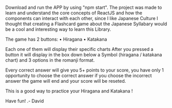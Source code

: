 Download and run the APP by using "npm start".
The project was made to learn and understand the core concepts of ReactJS and how the components can interact with each other,
since I like Japanese Culture I thought that creating a Flashcard game about the Japanese Syllabary would be a cool and interesting way to learn this Library.

The game has 2 buttons:
• Hiragana 
• Katakana

Each one of them will display their specific charts
After you pressed a button it will display in the box down below 
a Symbol (hiragana / katakana chart) and 3 options in the romanji format.

Every correct answer will give you 5+ points to your score, you have only 1 opportunity to choose the correct answer
if you choose the incorrect answer the game will end and your score will be reseted.

This is a good way to practice your Hiragana and Katakana !

Have fun! .- David
